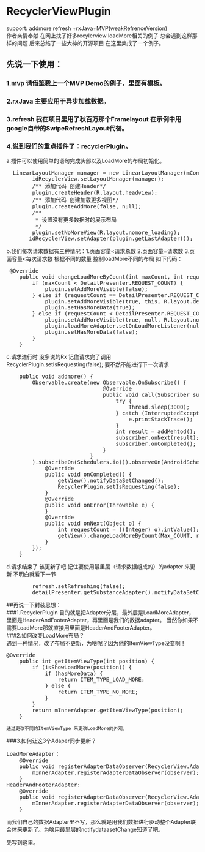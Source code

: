 # RecyclerViewPlugin
support: addmore refresh +rxJava+MVP(weakRefrenceVersion)  
作者亲情奉献 在网上找了好多recylerview loadMore相关的例子 总会遇到这样那样的问题 后来总结了一些大神的开源项目
在这里集成了一个例子。  
## 先说一下使用：  
### 1.mvp 请借鉴我上一个MVP Demo的例子，里面有模板。  
### 2.rxJava 主要应用于异步加载数据。  
### 3.refresh 我在项目里用了秋百万那个Framelayout 在示例中用google自带的SwipeRefreshLayout代替。  
### 4.说到我们的重点插件了：recyclerPlugin。  
a.插件可以使用简单的语句完成头部以及LoadMore的布局初始化。  
<pre class=”brush: java; gutter: true;”>
  LinearLayoutManager manager = new LinearLayoutManager(mContext, LinearLayoutManager.VERTICAL, false);  
        idRecyclerView.setLayoutManager(manager);  
        /** 添加代码 创建Header*/  
        plugin.createHeader(R.layout.headview);  
        /** 添加代码 创建加载更多视图*/  
        plugin.createAddMore(false, null);  
        /**  
         * 设置没有更多数据时的展示布局  
         */  
        plugin.setNoMoreView(R.layout.nomore_loading);  
       idRecyclerView.setAdapter(plugin.getLastAdapter());  
</pre>
      

b.我们每次请求数据有三种情况：1.页面容量<请求总数 2.页面容量=请求数 3.页面容量<每次请求数
根据不同的数量 控制loadMore不同的布局 如下代码：  
<pre class=”brush: java; gutter: true;”>
 @Override  
    public void changeLoadMoreByCount(int maxCount, int requestCount) {  
        if (maxCount < DetailPresenter.REQUEST_COUNT) {  
            plugin.setAddMoreVisible(false);  
        } else if (requestCount == DetailPresenter.REQUEST_COUNT) {  
            plugin.setAddMoreVisible(true, this, R.layout.default_loading);  
            plugin.setHasMoreData(true);  
        } else if (requestCount < DetailPresenter.REQUEST_COUNT) {  
            plugin.setAddMoreVisible(true, null, R.layout.nomore_loading);  
            plugin.loadMoreAdapter.setOnLoadMoreListener(null);  
            plugin.setHasMoreData(false);  
        }  
    }    
</pre>
 c.请求进行时 没多说的Rx  记住请求完了调用 RecyclerPlugin.setIsRequesting(false); 要不然不能进行下一次请求  
 <pre class=”brush: java; gutter: true;”>
    public void addmore() {
        Observable.create(new Observable.OnSubscribe<Integer>() {
                              @Override
                              public void call(Subscriber<? super Integer> subscriber) {
                                  try {
                                      Thread.sleep(3000);
                                  } catch (InterruptedException e) {
                                      e.printStackTrace();
                                  }
                                  int result = addMehtod();
                                  subscriber.onNext(result);
                                  subscriber.onCompleted();
                              }
                          }
        ).subscribeOn(Schedulers.io()).observeOn(AndroidSchedulers.mainThread()).subscribe(new Subscriber() {
            @Override
            public void onCompleted() {
                getView().notifyDataSetChanged();
                RecyclerPlugin.setIsRequesting(false);
            }
            @Override
            public void onError(Throwable e) {
            }
            @Override
            public void onNext(Object o) {
                int requestCount = ((Integer) o).intValue();
                getView().changeLoadMoreByCount(Max_COUNT, requestCount);
            }
        });
    }
</pre>
          
d.请求结束了 该更新了吧 记住要使用最里层（请求数据组成的）的adapter 来更新 不明白就看下一节 
<pre class=”brush: java; gutter: true;”>
        refresh.setRefreshing(false);  
        detailPresenter.getSubstanceAdapter().notifyDataSetChanged(); 
</pre>

##再说一下封装思想：  
###1.RecyclerPlugin 目的就是把Adapter分层，最外层是LoadMoreAdapter，里面是HeaderAndFooterAdapter，再里面是我们的数据adapter。 
当然你如果不需要LoadMore那就直接用里面是HeaderAndFooterAdapter。  
###2.如何改变LoadMore布局？  
遇到一种情况，改了布局不更新，为啥呢？因为他的ItemViewType没变啊！
<pre class=”brush: java; gutter: true;”>
@Override  
    public int getItemViewType(int position) {  
        if (isShowLoadMore(position)) {  
            if (hasMoreData) {  
                return ITEM_TYPE_LOAD_MORE;  
            } else {  
                return ITEM_TYPE_NO_MORE;  
            }  
        }  
        return mInnerAdapter.getItemViewType(position);  
    }  
</pre>
    
    通过更改不同的ItemViewType 来更改LoadMore的外观。  
      
###3.如何让这3个Adaper同步更新？ 
<pre class=”brush: java; gutter: true;”>
LoadMoreAdapter：  
    @Override  
    public void registerAdapterDataObserver(RecyclerView.AdapterDataObserver observer) {  
        mInnerAdapter.registerAdapterDataObserver(observer);  
    }  
HeaderAndFooterAdapter:  
    @Override  
    public void registerAdapterDataObserver(RecyclerView.AdapterDataObserver observer) {  
        mInnerAdapter.registerAdapterDataObserver(observer);  
    }  
</pre>

而我们自己的数据Adapter里不写，那么就是用我们数据进行驱动整个Adapter联合体来更新了。为啥用最里层的notifydataasetChange知道了吧。  
  
先写到这里。  
